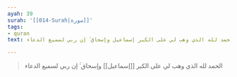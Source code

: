 ```yaml
---
ayah: 39
surah: '[[014-Surah|سورة]]'
tags:
- quran
text: الحمد لله الذي وهب لي على الكبر إسماعيل وإسحاق ۚ إن ربي لسميع الدعاء

---
```

> الحمد لله الذي وهب لي على الكبر [[إسماعيل]] وإسحاق ۚ إن ربي لسميع الدعاء
